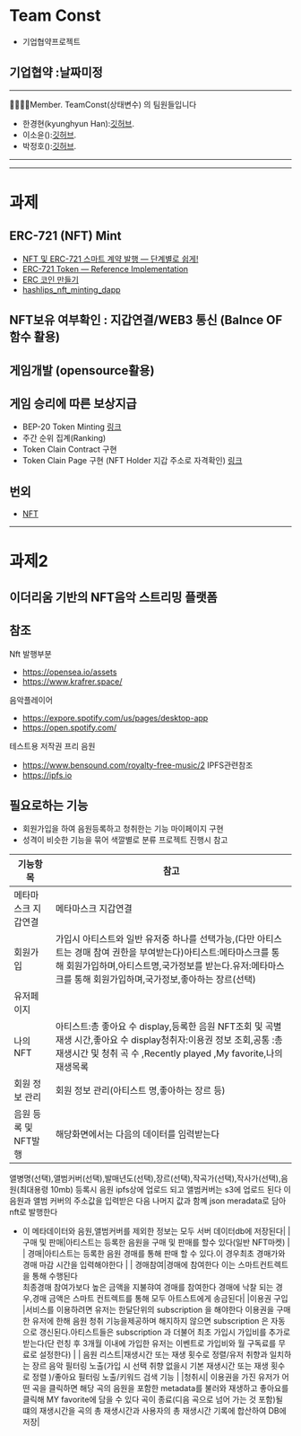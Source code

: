 

# Team Const
- 기업협약프로젝트 

## 기업협약 :날짜미정
---   

👨‍👩‍👦‍👦Member.  TeamConst(상태변수) 의 팀원들입니다


- 한경현(kyunghyun Han):[깃허브](https://github.com/kyunghyunHan).     
- 이소윤():[깃허브](https://github.com/jsoyun). 
- 박정호():[깃허브](https://github.com/pjh94). 
---

---
# 과제 
## ERC-721 (NFT) Mint
- [NFT 및 ERC-721 스마트 계약 발행 — 단계별로 쉽게!](https://medium.com/geekculture/mint-an-nft-and-erc-721-smart-contract-easy-step-by-step-4fafff151fbe)
- [ERC-721 Token — Reference Implementation](https://github.com/nibbstack/erc721)
- [ERC 코인 만들기](https://ideainven.tistory.com/402)
- [hashlips_nft_minting_dapp](https://github.com/HashLips/hashlips_nft_minting_dapp)
## NFT보유 여부확인 : 지갑연결/WEB3 통신 (Balnce OF 함수 활용)
## 게임개발 (opensource활용) 
## 게임 승리에 따른 보상지급
- BEP-20 Token Minting
 [링크](https://blog.logrocket.com/how-to-create-deploy-bep-20-token-binance-smart-chain/)
- 주간 순위 집계(Ranking)
- Token Clain Contract 구현
- Token Clain Page 구현 (NFT Holder 지갑 주소로 자격확인)
[링크](https://github.com/m1guelpf/nft-token-drop)
## 번외
- [NFT](https://www.inflearn.com/courses?s=nft)

---
# 과제2
## 이더리움 기반의 NFT음악 스트리밍 플랫폼
## 참조
Nft 발행부분
- https://opensea.io/assets
- https://www.krafrer.space/

음악플레이어
- https://expore.spotify.com/us/pages/desktop-app
- https://open.spotify.com/

테스트용 저작권 프리 음원
- https://www.bensound.com/royalty-free-music/2
IPFS관련참조
- https://ipfs.io

## 필요로하는 기능
- 회원가입을 하여 음원등록하고 청취한는 기능 마이페이지 구현
- 성격이 비슷한 기능을 묶어 색깔별로 분류 프로젝트 진행시 참고

|기능항목|참고|
|-----|----------------------------|
|메타마스크 지갑연결|메타마스크 지갑연결|
| 회원가입|가입시 아티스트와 일반 유저중 하나를 선택가능,(다만 아티스트는 경매 참여 권한을 부여받는다)아티스트:메타마스크를 통해 회원가입하며,아티스트명,국가정보를 받는다.유저:메타마스크를 통해 회원가입하며,국가정보,좋아하는 장르(선택)|
| 유저페이지|  |
| 나의NFT|아티스트:총 좋아요 수 display,등록한 음원 NFT조회 및 곡별 재생 시간,좋아요 수 display청취자:이용권 정보 조회,공통 :총 재생시간 및 청취 곡 수 ,Recently played ,My favorite,나의 재생목록|
| 회원 정보 관리| 회원 정보 관리(아티스트 명,좋아하는 장르 등) |
| 음원 등록 및 NFT발행| 해당화면에서는 다음의 데이터를 임력받는다 
앨병명(선택),앨범커버(선택),발매년도(선택),장르(선택),작곡가(선택),작사가(선택),음원(최대용령 10mb)
등록시 음원 ipfs상에 업로드 되고 앨범커버는 s3에 업로드 된다 이 음원과 앨범 커버의 주소값을 입력받은 다음 나머지 값과 함꼐 json meradata로 담아 nft로 발행한다
- 이 메타데이터와 음원,앨범커버를 제외한 정보는 모두 서버 데이터db에 저장된다|
| 구매 및 판매|아티스트는 등록한 음원을 구매 및 판매를 할수 있다(일반 NFT마켓)  |
| 경매|아티스트는 등록한 음원 경매를 통해 판매 할 수 있다.이 경우최초 경매가와 경매 마감 시간을 입력해야한다  |
| 경매참여|경매에 참여한다 이는 스마트컨트렉트을 통해 수행된다  
최종경매 참여가보다 높은 금액을 지불햐여 경매를 참여한다
경매에 낙찰 되는 경우,경매 금액은 스마트 컨트렉트를 통해 모두 아트스트에게 송금된다|
|이용권 구입 |서비스를 이용하려면 유저는 한달단위의 subscription 을 해야한다 이용권을 구매한 유저에 한해 음원 청취 기능을제공하며 해지하지 않으면  subscription 은 자동으로 갱신된다.아티스트들은 subscription 과 더불어 최초 가입시 가입비를 추가로 받는다(단 런칭 후 3개월 이내에 가입한 유저는 이벤트로 가입비와 월 구독료를 무료로 설정한다) |
| 음원 리스트|재생시간 또는 재생 횟수로 정렬/유저 취향과 일치하는 장르 음악 필터링 노출(가입 시 선택 취향 없을시 기본 재생시간 또는 재생 횟수로 정렬 )/좋아요 필터링 노출/키워드 검색 기능 |
|청취시|  이용권을 가진 유저가 어떤 곡을 클릭하면 해당 곡의 음원을 포함한 metadata를 불러와 재생하고 좋아요를 클릭해 MY favorite에 담을 수 있다
곡이 종료(디음 곡으로 넘어 가는 것 포함)될 떄의 재생시간을 곡의 총 재생시간과 사용자의 총 재생시간 기록에 합산하여 DB에 저장|


